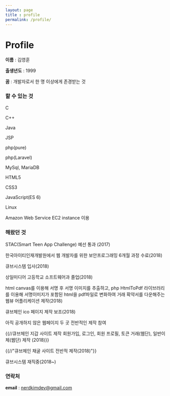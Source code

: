 ```yaml
---
layout: page
title : profile
permalink: /profile/
---
```


# Profile

**이름** : 김영훈

**출생년도** : 1999

**꿈** : 개발자로서 한 명 이상에게 존경받는 것

### 할 수 있는 것

C

C++

Java

JSP

php(pure)

php(Laravel)

MySql, MariaDB

HTML5

CSS3

JavaScript(ES 6)

Linux

Amazon Web Service EC2 instance 이용

### 해왔던 것

STAC(Smart Teen App Challenge) 예선 통과 (2017)

한국아이티인재개발원에서 웹 개발자를 위한 보안프로그래밍 6개월 과정 수료(2018)

큐브시스템 입사(2018)

상일미디어 고등학교 소프트웨어과 졸업(2018)

html canvas를 이용해 서명 후 서명 이미지를 추출하고,
php HtmlToPdf 라이브러리를 이용해 서명이미지가 포함된 html을 pdf파일로 변화하여 거래 확약서를 다운해주는 웹뷰 어플리케이션 제작(2018)

큐브체인 ico 페이지 제작 보조(2018)

아직 공개하지 않은 웹페이지 두 곳 전반적인 제작 참여

{{//큐브체인 지갑 사이트 제작 회원가입, 로그인, 회원 프로필, 토큰 거래(웹단), 일반이체(웹단) 제작 (2018)}}

{{//"큐브체인 채굴 사이트 전반적 제작(2018)"}}

큐브시스템 재직중(2018~)

### 연락처

**email** : [nerdkimdev@gmail.com](https://github.com/nerdkimdev)
